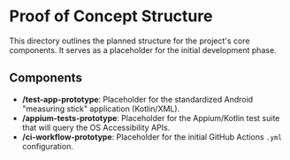 # Proof of Concept Structure

This directory outlines the planned structure for the project's core components. It serves as a placeholder for the initial development phase.

## Components

- **/test-app-prototype**: Placeholder for the standardized Android "measuring stick" application (Kotlin/XML).
- **/appium-tests-prototype**: Placeholder for the Appium/Kotlin test suite that will query the OS Accessibility APIs.
- **/ci-workflow-prototype**: Placeholder for the initial GitHub Actions `.yml` configuration.